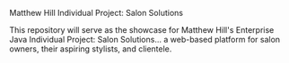 Matthew Hill Individual Project: Salon Solutions

This repository will serve as the showcase for Matthew Hill's Enterprise Java Individual Project: Salon Solutions...
a web-based platform for salon owners, their aspiring stylists, and clientele.

